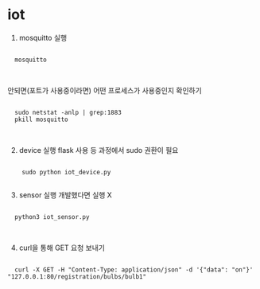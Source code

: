 # iot

1. mosquitto 실행
  <pre><code>
  mosquitto
  </code>
  </pre>
안되면(포트가 사용중이라면) 어떤 프로세스가 사용중인지 확인하기
  <pre><code>
  sudo netstat -anlp | grep:1883
  pkill mosquitto
  </code>
  </pre>

2. device 실행
flask 사용 등 과정에서 sudo 권환이 필요
  <pre><code>
    sudo python iot_device.py
  </code></pre>

3. sensor 실행
개발했다면 실행 X
  <pre><code>
  python3 iot_sensor.py
  </code>
  </pre>

4. curl을 통해 GET 요청 보내기
  <pre><code>
  curl -X GET -H "Content-Type: application/json" -d '{"data": "on"}' "127.0.0.1:80/registration/bulbs/bulb1"
  </code>
  </pre>
